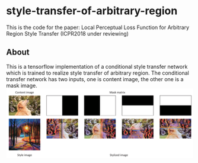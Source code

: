 # style-transfer-of-arbitrary-region

This is the code for the paper:
Local Perceptual Loss Function for Arbitrary Region Style Transfer (ICPR2018 under  reviewing)

## About
This is a tensorflow implementation of a conditional style transfer network which is trained to realize style transfer of arbitrary region. The conditional transfer network has two inputs, one is content image, the other one is a mask image.
![image](https://github.com/zhangcliff/style-transfer-of-arbitrary-region/blob/master/example/example1.png)

